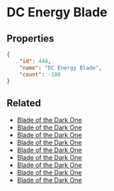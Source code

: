 # DC Energy Blade

<no description available>

## Properties

```json
{
    "id": 440,
    "name": "DC Energy Blade",
    "count": -100
}
```

## Related

- [Blade of the Dark One](../items/13860-blade-of-the-dark-one.md)
- [Blade of the Dark One](../items/13861-blade-of-the-dark-one.md)
- [Blade of the Dark One](../items/13862-blade-of-the-dark-one.md)
- [Blade of the Dark One](../items/13863-blade-of-the-dark-one.md)
- [Blade of the Dark One](../items/13864-blade-of-the-dark-one.md)
- [Blade of the Dark One](../items/13865-blade-of-the-dark-one.md)
- [Blade of the Dark One](../items/13866-blade-of-the-dark-one.md)
- [Blade of the Dark One](../items/13867-blade-of-the-dark-one.md)
- [Blade of the Dark One](../items/13868-blade-of-the-dark-one.md)

